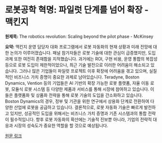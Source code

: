 # 로봇공학 혁명: 파일럿 단계를 넘어 확장 - 맥킨지

**원제목:** The robotics revolution: Scaling beyond the pilot phase - McKinsey

**요약:** 맥킨지 운영 담당자 대화 프로그램에서 로봇 자동화의 현재 상황과 미래 전망에 대한 논의가 이루어졌습니다.  패널 참가자들은 로봇 기술에 대한 관심이 급증했지만, 도입 과제 또한 여전히 존재함을 지적했습니다. 과거에는 ROI, 구현 비용, 운영 통합의 복잡성 등으로 로봇 도입이 제한적이었으나, 최근 기술 발전으로 이러한 어려움이 해소되고 있습니다.  그러나  많은 기업들이 파일럿 프로젝트 이후 확장에 어려움을 겪고 있으며, 실질적인 비즈니스 가치 증명이 중요한 과제로 남아있습니다.  Teradyne, Boston Dynamics, Vention 등의 기업들은 AI 기반의 확장 가능한 로봇 플랫폼, 자율 이동 로봇, 모듈식 로봇 시스템 등 다양한 제품과 서비스를 통해 시장에 참여하고 있습니다. 이들은 플랫폼화 및 상품화 전략을 통해 로봇 기술의 도입을 간소화하고 있습니다.  Boston Dynamics의 경우, 정부 및 기관을 위한 연구에서 상용화 단계로 전환하여 다양한 산업에 로봇을 공급하고 있습니다.  결론적으로, 로봇 자동화 기술은 빠르게 발전하고 있지만, 성공적인 도입을 위해서는 비즈니스 가치 증명과 기존 시스템과의 통합 전략이 필수적입니다.  향후 로봇 자동화의 확산에는 기술적 진보뿐 아니라,  기업의 전략적 대응과 시장의 성숙도가 중요한 역할을 할 것으로 예상됩니다.

[원문 링크](https://www.mckinsey.com/capabilities/operations/our-insights/the-robotics-revolution-scaling-beyond-the-pilot-phase)
